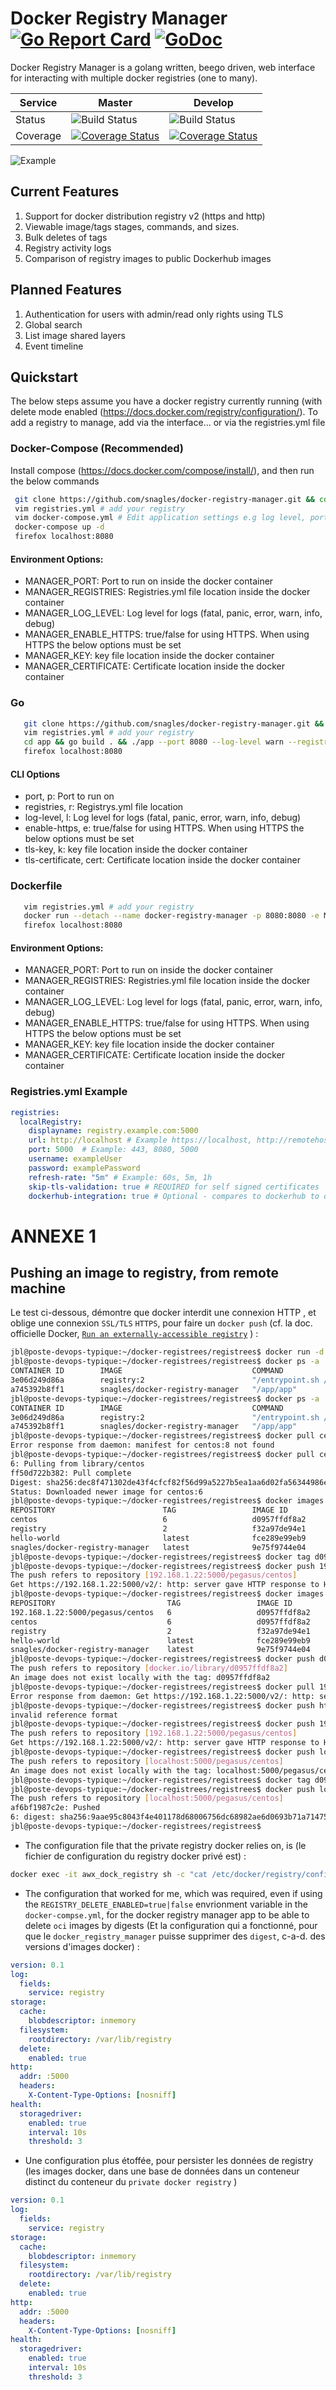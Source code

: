 
# Docker Registry Manager [![Go Report Card](https://goreportcard.com/badge/github.com/snagles/docker-registry-manager)](https://goreportcard.com/report/github.com/snagles/docker-registry-manager) [![GoDoc](https://godoc.org/github.com/snagles/docker-registry-manager?status.svg)](https://godoc.org/github.com/snagles/docker-registry-manager)  

Docker Registry Manager is a golang written, beego driven, web interface for interacting with multiple docker registries (one to many).

| Service   |  Master  | Develop  |   
|---|---|---|
| Status   | ![Build Status](https://travis-ci.org/snagles/docker-registry-manager.svg?branch=master)  | ![Build Status](https://travis-ci.org/snagles/docker-registry-manager.svg?branch=develop)   |
| Coverage  | [![Coverage Status](https://codecov.io/gh/snagles/docker-registry-manager/branch/master/graph/badge.svg)](https://codecov.io/gh/snagles/docker-registry-manager)  | [![Coverage Status](https://codecov.io/gh/snagles/docker-registry-manager/branch/develop/graph/badge.svg)](https://codecov.io/gh/snagles/docker-registry-manager)  |

![Example](https://github.com/snagles/resources/blob/master/docker-registry-manager-updated.gif)

## Current Features
 1. Support for docker distribution registry v2 (https and http)
 2. Viewable image/tags stages, commands, and sizes.
 3. Bulk deletes of tags
 4. Registry activity logs
 5. Comparison of registry images to public Dockerhub images

## Planned Features
 1. Authentication for users with admin/read only rights using TLS
 2. Global search
 3. List image shared layers
 4. Event timeline

## Quickstart
 The below steps assume you have a docker registry currently running (with delete mode enabled (https://docs.docker.com/registry/configuration/). To add a registry to manage, add via the interface... or via the registries.yml file

### Docker-Compose (Recommended)
 Install compose (https://docs.docker.com/compose/install/), and then run the below commands

 ```bash
  git clone https://github.com/snagles/docker-registry-manager.git && cd docker-registry-manager
  vim registries.yml # add your registry
  vim docker-compose.yml # Edit application settings e.g log level, port
  docker-compose up -d
  firefox localhost:8080
  ```

#### Environment Options:
 - MANAGER_PORT: Port to run on inside the docker container
 - MANAGER_REGISTRIES: Registries.yml file location inside the docker container
 - MANAGER_LOG_LEVEL: Log level for logs (fatal, panic, error, warn, info, debug)
 - MANAGER_ENABLE_HTTPS: true/false for using HTTPS. When using HTTPS the below options must be set
 - MANAGER_KEY: key file location inside the docker container
 - MANAGER_CERTIFICATE: Certificate location inside the docker container

### Go
 ```bash
    git clone https://github.com/snagles/docker-registry-manager.git && cd docker-registry-manager
    vim registries.yml # add your registry
    cd app && go build . && ./app --port 8080 --log-level warn --registries "../registries.yml"
    firefox localhost:8080
 ```

#### CLI Options
  - port, p: Port to run on
  - registries, r: Registrys.yml file location
  - log-level, l: Log level for logs (fatal, panic, error, warn, info, debug)
  - enable-https, e: true/false for using HTTPS. When using HTTPS the below options must be set
  - tls-key, k: key file location inside the docker container
  - tls-certificate, cert: Certificate location inside the docker container

### Dockerfile
 ```bash
    vim registries.yml # add your registry
    docker run --detach --name docker-registry-manager -p 8080:8080 -e MANAGER_PORT=8080 -e MANAGER_REGISTRIES=/app/registries.yml -e MANAGER_LOG_LEVEL=warn docker-registry-manager
    firefox localhost:8080
 ```

#### Environment Options:
- MANAGER_PORT: Port to run on inside the docker container
- MANAGER_REGISTRIES: Registries.yml file location inside the docker container
- MANAGER_LOG_LEVEL: Log level for logs (fatal, panic, error, warn, info, debug)
- MANAGER_ENABLE_HTTPS: true/false for using HTTPS. When using HTTPS the below options must be set
- MANAGER_KEY: key file location inside the docker container
- MANAGER_CERTIFICATE: Certificate location inside the docker container

### Registries.yml Example
```yml
registries:
  localRegistry:
    displayname: registry.example.com:5000
    url: http://localhost # Example https://localhost, http://remotehost.com
    port: 5000  # Example: 443, 8080, 5000
    username: exampleUser
    password: examplePassword
    refresh-rate: "5m" # Example: 60s, 5m, 1h
    skip-tls-validation: true # REQUIRED for self signed certificates
    dockerhub-integration: true # Optional - compares to dockerhub to determine if image up to date
```
# ANNEXE 1

## Pushing an image to registry, from remote machine

Le test ci-dessous, démontre que docker interdit une connexion HTTP , et oblige une
connexion `SSL/TLS` `HTTPS`, pour faire un `docker push` (cf. la doc. officielle Docker,  [`Run an externally-accessible registry`](https://docs.docker.com/registry/deploying/#run-an-externally-accessible-registry) ) :

```bash
jbl@poste-devops-typique:~/docker-registrees/registrees$ docker run -d -p 5000:5000 --name awx-registry -e REGISTRY_DELETE_ENABLED=true registry:2
jbl@poste-devops-typique:~/docker-registrees/registrees$ docker ps -a
CONTAINER ID        IMAGE                             COMMAND                  CREATED             STATUS              PORTS                                            NAMES
3e06d249d86a        registry:2                        "/entrypoint.sh /etc…"   4 seconds ago       Up 3 seconds        0.0.0.0:5000->5000/tcp                           awx-registry
a745392b8ff1        snagles/docker-registry-manager   "/app/app"               7 minutes ago       Up 7 minutes        0.0.0.0:5001->5000/tcp, 0.0.0.0:8081->8080/tcp   docker-registry-manager
jbl@poste-devops-typique:~/docker-registrees/registrees$ docker ps -a
CONTAINER ID        IMAGE                             COMMAND                  CREATED             STATUS              PORTS                                            NAMES
3e06d249d86a        registry:2                        "/entrypoint.sh /etc…"   23 minutes ago      Up 23 minutes       0.0.0.0:5000->5000/tcp                           awx-registry
a745392b8ff1        snagles/docker-registry-manager   "/app/app"               30 minutes ago      Up 30 minutes       0.0.0.0:5001->5000/tcp, 0.0.0.0:8081->8080/tcp   docker-registry-manager
jbl@poste-devops-typique:~/docker-registrees/registrees$ docker pull centos:8
Error response from daemon: manifest for centos:8 not found
jbl@poste-devops-typique:~/docker-registrees/registrees$ docker pull centos:6
6: Pulling from library/centos
ff50d722b382: Pull complete
Digest: sha256:dec8f471302de43f4cfcf82f56d99a5227b5ea1aa6d02fa56344986e1f4610e7
Status: Downloaded newer image for centos:6
jbl@poste-devops-typique:~/docker-registrees/registrees$ docker images
REPOSITORY                        TAG                 IMAGE ID            CREATED             SIZE
centos                            6                   d0957ffdf8a2        2 months ago        194MB
registry                          2                   f32a97de94e1        2 months ago        25.8MB
hello-world                       latest              fce289e99eb9        4 months ago        1.84kB
snagles/docker-registry-manager   latest              9e75f9744e04        7 months ago        23MB
jbl@poste-devops-typique:~/docker-registrees/registrees$ docker tag d0957ffdf8a2 192.168.1.22:5000/pegasus/centos:6
jbl@poste-devops-typique:~/docker-registrees/registrees$ docker push 192.168.1.22:5000/pegasus/centos:6
The push refers to repository [192.168.1.22:5000/pegasus/centos]
Get https://192.168.1.22:5000/v2/: http: server gave HTTP response to HTTPS client
jbl@poste-devops-typique:~/docker-registrees/registrees$ docker images
REPOSITORY                         TAG                 IMAGE ID            CREATED             SIZE
192.168.1.22:5000/pegasus/centos   6                   d0957ffdf8a2        2 months ago        194MB
centos                             6                   d0957ffdf8a2        2 months ago        194MB
registry                           2                   f32a97de94e1        2 months ago        25.8MB
hello-world                        latest              fce289e99eb9        4 months ago        1.84kB
snagles/docker-registry-manager    latest              9e75f9744e04        7 months ago        23MB
jbl@poste-devops-typique:~/docker-registrees/registrees$ docker push d0957ffdf8a2
The push refers to repository [docker.io/library/d0957ffdf8a2]
An image does not exist locally with the tag: d0957ffdf8a2
jbl@poste-devops-typique:~/docker-registrees/registrees$ docker pull 192.168.1.22:5000/pegasus/centos:6
Error response from daemon: Get https://192.168.1.22:5000/v2/: http: server gave HTTP response to HTTPS client
jbl@poste-devops-typique:~/docker-registrees/registrees$ docker push http://192.168.1.22:5000/pegasus/centos:6
invalid reference format
jbl@poste-devops-typique:~/docker-registrees/registrees$ docker push 192.168.1.22:5000/pegasus/centos:6
The push refers to repository [192.168.1.22:5000/pegasus/centos]
Get https://192.168.1.22:5000/v2/: http: server gave HTTP response to HTTPS client
jbl@poste-devops-typique:~/docker-registrees/registrees$ docker push localhost:5000/pegasus/centos:6
The push refers to repository [localhost:5000/pegasus/centos]
An image does not exist locally with the tag: localhost:5000/pegasus/centos
jbl@poste-devops-typique:~/docker-registrees/registrees$ docker tag d0957ffdf8a2 localhost:5000/pegasus/centos:6
jbl@poste-devops-typique:~/docker-registrees/registrees$ docker push localhost:5000/pegasus/centos:6
The push refers to repository [localhost:5000/pegasus/centos]
af6bf1987c2e: Pushed
6: digest: sha256:9aae95c8043f4e401178d68006756dc68982ae6d0693b71a714754227ce0abc6 size: 529
jbl@poste-devops-typique:~/docker-registrees/registrees$

```

* The configuration file that the private registry docker relies on, is (le fichier de configuration du registry docker privé est) :

```bash
docker exec -it awx_dock_registry sh -c "cat /etc/docker/registry/config.yml"
```
* The configuration that worked for me, which was required, even if using the `REGISTRY_DELETE_ENABLED=true|false` envrionment variable in the `docker-compse.yml`, for the docker registry manager app to be able to delete `oci` images by digests  (Et la configuration qui a fonctionné, pour que le `docker_registry_manager` puisse supprimer des `digest`, c-a-d. des versions d'images docker) :

```YAML
version: 0.1
log:
  fields:
    service: registry
storage:
  cache:
    blobdescriptor: inmemory
  filesystem:
    rootdirectory: /var/lib/registry
  delete:                                                                                                                                                                             
    enabled: true
http:
  addr: :5000
  headers:
    X-Content-Type-Options: [nosniff]
health:
  storagedriver:
    enabled: true
    interval: 10s
    threshold: 3
```

* Une configuration plus étoffée, pour persister les données de registry (les images docker, dans une base de données dans un conteneur distinct du conteneur du `private docker registry` )

```YAML
version: 0.1
log:
  fields:
    service: registry
storage:
  cache:
    blobdescriptor: inmemory
  filesystem:
    rootdirectory: /var/lib/registry
  delete:                                                                                                                                                                             
    enabled: true
http:
  addr: :5000
  headers:
    X-Content-Type-Options: [nosniff]
health:
  storagedriver:
    enabled: true
    interval: 10s
    threshold: 3
```
